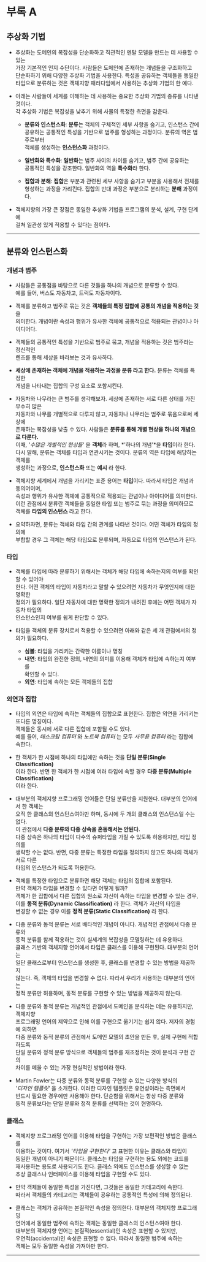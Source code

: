 # 부록 A

## 추상화 기법

- 추상화는 도메인의 복잡성을 단순화하고 직관적인 멘탈 모델을 만드는 데 사용할 수 있는  
  가장 기본적인 인지 수단이다. 사람들은 도메인에 존재하는 개념들을 구조화하고  
  단순화하기 위해 다양한 추상화 기법을 사용한다. 특성을 공유하는 객체들을 동일한  
  타입으로 분류하는 것은 객체지향 패러다임에서 사용하는 추상화 기법의 한 예다.

- 아래는 사람들이 세계를 이해하는 데 사용하는 중요한 추상화 기법의 종류를 나타낸 것이다.  
  각 추상화 기법은 복잡성을 낮추기 위해 사물의 특정한 측면을 감춘다.

  - **분류와 인스턴스화**: **분류**는 객체의 구체적인 세부 사항을 숨기고, 인스턴스 간에  
    공유하는 공통적인 특성을 기반으로 범주를 형성하는 과정이다. 분류의 역은 범주로부터  
    객체를 생성하는 **인스턴스화** 과정이다.

  - **일반화와 특수화**: **일반화**는 범주 사이의 차이를 숨기고, 범주 간에 공유하는  
    공통적인 특성을 강조한다. 일반화의 역을 **특수화**라 한다.

  - **집합과 분해**: **집합**은 부분과 관련된 세부 사항을 숨기고 부분을 사용해서 전체를  
    형성하는 과정을 가리킨다. 집합의 반대 과정은 부분으로 분리하는 **분해** 과정이다.

- 객체지향의 가장 큰 장점은 동일한 추상화 기법을 프로그램의 분석, 설계, 구현 단계에  
  걸쳐 일관성 있게 적용할 수 있다는 점이다.

<hr/>

## 분류와 인스턴스화

### 개념과 범주

- 사람들은 공통점을 바탕으로 다른 것들을 하나의 개념으로 분류할 수 있다.  
  예를 들어, 버스도 자동차고, 트럭도 자동차이다.

- 객체를 분류하고 범주로 묶는 것은 **객체들의 특정 집합에 공통의 개념을 적용하는 것**을  
  의미한다. 개념이란 속성과 행위가 유사한 객체에 공통적으로 적용되는 관념이나 아이디어다.

- 객체들의 공통적인 특성을 기반으로 범주로 묶고, 개념을 적용하는 것은 범주라는 정신적인  
  렌즈를 통해 세상을 바라보는 것과 유사하다.

- **세상에 존재하는 객체에 개념을 적용하는 과정을 분류 라고 한다.** 분류는 객체를 특정한  
  개념을 나타내는 집합의 구성 요소로 포함시킨다.

- 자동차와 나무라는 큰 범주를 생각해보자. 세상에 존재하는 서로 다른 상태를 가진 무수히 많은  
  자동차와 나무를 개별적으로 다루지 않고, 자동차나 나무라는 범주로 묶음으로써 세상에  
  존재하는 복잡성을 낮출 수 있다. 사람들은 **분류를 통해 개별 현상을 하나의 개념으로 다룬다.**  
  이때, _'수많은 개별적인 현상들'_ 을 **객체**라 하며, *'하나의 개념'*을 **타입**이라 한다.  
  다시 말해, 분류는 객체를 타입과 연관시키는 것이다. 분류의 역은 타입에 해당하는 객체를  
  생성하는 과정으로, **인스턴스화** 또는 **예시** 라 한다.

- 객체지향 세계에서 개념을 가리키는 표준 용어는 **타입**이다. 따라서 타입은 개념과 동의어이며,  
  속성과 행위가 유사한 객체에 공통적으로 적용되는 관념이나 아이디어를 의미한다.  
  이런 관점에서 분류란 객체들을 동일한 타입 또는 범주로 묶는 과정을 의미하므로  
  객체를 **타입의 인스턴스** 라고 한다.

- 요약하자면, 분류는 객체와 타입 간의 관계를 나타낸 것이다. 어떤 객체가 타입의 정의에  
  부합할 경우 그 객체는 해당 타입으로 분류되며, 자동으로 타입의 인스턴스가 된다.

### 타입

- 객체를 타입에 따라 분류하기 위해서는 객체가 해당 타입에 속하는지의 여부를 확인할 수 있어야  
  한다. 어떤 객체의 타입이 자동차라고 말할 수 있으려면 자동차가 무엇인지에 대한 명확한  
  정의가 필요하다. 일단 자동차에 대한 명확한 정의가 내려진 후에는 어떤 객체가 자동차 타입의  
  인스턴스인지 여부를 쉽게 판단할 수 있다.

- 타입을 객체의 분류 장치로서 적용할 수 있으려면 아래와 같은 세 개 관점에서의 정의가 필요하다.

  - **심볼**: 타입을 가리키는 간략한 이름이나 명칭
  - **내연**: 타입의 완전한 정의, 내연의 의미를 이용해 객체가 타입에 속하는지 여부를  
    확인할 수 있다.
  - **외연**: 타입에 속하는 모든 객체들의 집합

### 외연과 집합

- 타입의 외연은 타입에 속하는 객체들의 집합으로 표현한다. 집합은 외연을 가리키는 또다른 명칭이다.  
  객체들은 동시에 서로 다른 집합에 포함될 수도 있다.  
  예를 들어, _데스크탑 컴퓨터_ 와 _노트북 컴퓨터_ 는 모두 _사무용 컴퓨터_ 라는 집합에 속한다.

- 한 객체가 한 시점에 하나의 타입에만 속하는 것을 **단일 분류(Single Classification)**  
  이라 한다. 반면 한 객체가 한 시점에 여러 타입에 속할 경우 **다중 분류(Multiple Classification)**  
  이라 한다.

- 대부분의 객체지향 프로그래밍 언어들은 단일 분류만을 지원한다. 대부분의 언어에서 한 객체는  
  오직 한 클래스의 인스턴스여야만 하며, 동시에 두 개의 클래스의 인스턴스일 수는 없다.  
  이 관점에서 **다중 분류와 다중 상속을 혼동해서는 안된다.**  
  다중 상속은 하나의 타입이 다수의 슈퍼타입을 가질 수 있도록 허용하지만, 타입 정의를  
  생략할 수는 없다. 반면, 다중 분류는 특정한 타입을 정의하지 않고도 하나의 객체가 서로 다른  
  타입의 인스턴스가 되도록 허용한다.

- 객체를 특정한 타입으로 분류하면 해당 객체는 타입의 집합에 포함된다.  
  만약 객체가 타입을 변경할 수 있다면 어떻게 될까?  
  객체가 한 집합에서 다른 집합의 원소로 자신이 속하는 타입을 변경할 수 있는 경우,  
  이를 **동적 분류(Dynamic Classification)** 라 한다. 객체가 자신의 타입을  
  변경할 수 없는 경우 이를 **정적 분류(Static Classification)** 라 한다.

- 다중 분류와 동적 분류는 서로 배타적인 개념이 아니다. 개념적인 관점에서 다중 분류와  
  동적 분류를 함께 적용하는 것이 실세계의 복잡성을 모델링하는 데 유용하다.  
  클래스 기반의 객체지향 언어에서 타입은 클래스를 이용해 구현된다. 대부분의 언어는  
  일단 클래스로부터 인스턴스를 생성한 후, 클래스를 변경할 수 있는 방법을 제공하지  
  않는다. 즉, 객체의 타입을 변경할 수 없다. 따라서 우리가 사용하는 대부분의 언어는  
  정적 분류만 허용하며, 동적 분류를 구현할 수 있는 방법을 제공하지 않는다.

- 다중 분류와 동적 분류는 개념적인 관점에서 도메인을 분석하는 데는 유용하지만, 객체지향  
  프로그래밍 언어의 제약으로 인해 이를 구현으로 옮기기는 쉽지 않다. 저자의 경험에 의하면  
  다중 분류와 동적 분류의 관점에서 도메인 모델의 초안을 만든 후, 실제 구현에 적합하도록  
  단일 분류와 정적 분류 방식으로 객체들의 범주를 재조정하는 것이 분석과 구현 간의  
  차이를 메울 수 있는 가장 현실적인 방법이라 한다.

- Martin Fowler는 다중 분류와 동적 분류를 구현할 수 있는 다양한 방식의  
  _'디자인 템플릿'_ 을 소개한다. 이러한 디자인 템플릿은 유연성이라는 측면에서  
  반드시 필요한 경우에만 사용해야 한다. 단순함을 위해서는 항상 다중 분류와  
  동적 분류보다는 단일 분류와 정적 분류를 선택하는 것이 현명하다.

### 클래스

- 객체지향 프로그래밍 언어를 이용해 타입을 구현하는 가장 보편적인 방법은 클래스를  
  이용하는 것이다. 여기서 _'타입을 구현한다'_ 고 표현한 이유는 클래스와 타입이  
  동일한 개념이 아니기 때문이다. 클래스는 타입을 구현하는 용도 외에는 코드를  
  재사용하는 용도로 사용되기도 한다. 클래스 외에도 인스턴스를 생성할 수 없는  
  추상 클래스나 인터페이스를 이용해 타입을 구현할 수도 있다.

- 만약 객체들이 동일한 특성을 가진다면, 그것들은 동일한 카테고리에 속한다.  
  따라서 객체들의 카테고리는 객체들이 공유하는 공통적인 특성에 의해 정의된다.

- 클래스는 객체가 공유하는 본질적인 속성을 정의한다. 대부분의 객체지향 프로그래밍  
  언어에서 동일한 범주에 속하는 객체는 동일한 클래스의 인스턴스여야 한다.  
  대부분의 객체지향 언어는 본질적(essential)인 속성은 표현할 수 있지만,  
  우연적(accidental)인 속성은 표현할 수 없다. 따라서 동일한 범주에 속하는  
  객체는 모두 동일한 속성을 가져야만 한다.

<hr/>
